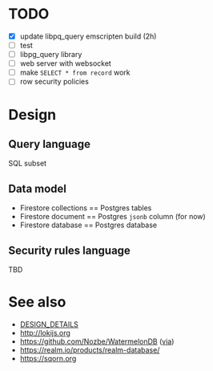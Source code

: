 # TODO

* [x] update libpq_query emscripten build (2h)
* [ ] test
* [ ] libpg_query library
* [ ] web server with websocket
* [ ] make `SELECT * from record` work
* [ ] row security policies

# Design

## Query language

SQL subset

## Data model

* Firestore collections == Postgres tables
* Firestore document == Postgres `jsonb` column (for now)
* Firestore database == Postgres database

## Security rules language

TBD

# See also

* [DESIGN_DETAILS](./DESIGN_DETAILS.md)
* http://lokijs.org
* https://github.com/Nozbe/WatermelonDB ([via](https://news.ycombinator.com/item?id=17950992))
* https://realm.io/products/realm-database/
* https://sqorn.org
